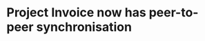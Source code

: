 <!--
  date: 9999-99-99
  modified: 9999-99-99
  slug: project-invoice-now-has-peer-to-peer-synchronisation
  type: post
  header: sincerely-media-IKzmglo7JLk-unsplash.jpg
  headerColofon: photo by [Sincerely Media](https://unsplash.com/@sincerelymedia)
  headerClassName: no-blur darken
  excerpt: 
  categories: Javascript
  tags: CSS, transitions
-->

# Project Invoice now has peer-to-peer synchronisation